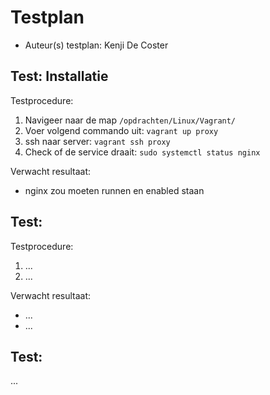 # Testplan

- Auteur(s) testplan: Kenji De Coster

## Test: Installatie

Testprocedure:

1. Navigeer naar de map `/opdrachten/Linux/Vagrant/`
2. Voer volgend commando uit: `vagrant up proxy`
3. ssh naar server: `vagrant ssh proxy`
4. Check of de service draait: `sudo systemctl status nginx`

Verwacht resultaat:

- nginx zou moeten runnen en enabled staan

<!-- Voeg hier eventueel een screenshot van het verwachte resultaat in. -->

## Test: <!-- Omschrijving test. -->

Testprocedure:

1. ...
2. ...

Verwacht resultaat:

- ...
- ...

<!-- Voeg hier eventueel een screenshot van het verwachte resultaat in. -->

## Test: <!-- Omschrijving test. -->

...
